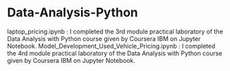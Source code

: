 # Data-Analysis-Python
laptop_pricing.ipynb : I completed the 3rd module practical laboratory of the Data Analysis with Python course given by Coursera IBM on Jupyter Notebook.
Model_Development_Used_Vehicle_Pricing.ipynb : I completed the 4rd module practical laboratory of the Data Analysis with Python course given by Coursera IBM on Jupyter Notebook.
